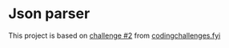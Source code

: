 # Json parser

This project is based on [challenge #2](https://codingchallenges.fyi/challenges/challenge-json-parser/) from [codingchallenges.fyi](https://codingchallenges.fyi/)
